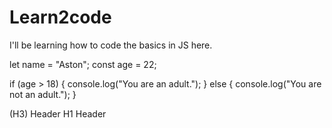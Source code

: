 # Learn2code

I'll be learning how to code the basics in JS here. 


let name = "Aston";
const age = 22;

if (age > 18) {
  console.log("You are an adult.");
} else {
  console.log("You are not an adult.");
}


(H3) Header 
H1 Header 
